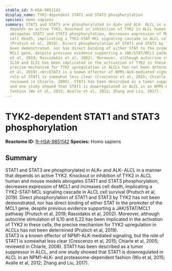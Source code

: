 ```yaml
---
stable_id: R-HSA-9851142
display_name: TYK2-dependent STAT1 and STAT3 phosphorylation
species: Homo sapiens
summary: STAT1 and STAT3 are phosphorylated in ALK+ and ALK- ALCL in a manner that
  depends on active TYK2. Knockout or inhibition of TYK2 in ALCL human and mouse models
  abrogates STAT1 and STAT3 phosphorylation, decreases expression of MCL1 and increases
  cell death, implicating a TYK2-STAT-MCL signaling cascade in ALCL cell survival
  (Prutsch et al, 2019). Direct phosphorylation of STAT1 and STAT3 by TYK2 has not
  been demonstrated, nor has direct binding of either STAT to the promoter of the
  MCL1 gene, despite previous evidence supporting a JAK/STAT/MCL1 pathway (Prutsch
  et al, 2019; Rassidakis et al, 2002). Moreover, although autocrine stimulation of
  IL10 and IL22 has been implicated in the activation of TYK2 in these cells, the
  precise mechanism for TYK2 upregulation in ALCLs has not been determined (Prutsch
  et al, 2019).<br>STAT3 is a known effector of NPM1-ALK-mediated signaling, but the
  role of STAT1 is somewhat less clear (Crescenzo et al, 2015; Chiarle et al, 2005;
  reviewed in Chiarle, 2008). STAT1 has been described as a tumor suppressor in ALCL,
  and one study showed that STAT1 is downregulated in ALCL in an NPM1-ALK- and proteasome-dependent
  fashion (Wu et al, 2015; Avalle et al, 2012; Zhang and Liu, 2017).
---
```


# TYK2-dependent STAT1 and STAT3 phosphorylation
**Reactome ID:** [R-HSA-9851142](https://reactome.org/content/detail/R-HSA-9851142)
**Species:** Homo sapiens

## Summary

STAT1 and STAT3 are phosphorylated in ALK+ and ALK- ALCL in a manner that depends on active TYK2. Knockout or inhibition of TYK2 in ALCL human and mouse models abrogates STAT1 and STAT3 phosphorylation, decreases expression of MCL1 and increases cell death, implicating a TYK2-STAT-MCL signaling cascade in ALCL cell survival (Prutsch et al, 2019). Direct phosphorylation of STAT1 and STAT3 by TYK2 has not been demonstrated, nor has direct binding of either STAT to the promoter of the MCL1 gene, despite previous evidence supporting a JAK/STAT/MCL1 pathway (Prutsch et al, 2019; Rassidakis et al, 2002). Moreover, although autocrine stimulation of IL10 and IL22 has been implicated in the activation of TYK2 in these cells, the precise mechanism for TYK2 upregulation in ALCLs has not been determined (Prutsch et al, 2019).<br>STAT3 is a known effector of NPM1-ALK-mediated signaling, but the role of STAT1 is somewhat less clear (Crescenzo et al, 2015; Chiarle et al, 2005; reviewed in Chiarle, 2008). STAT1 has been described as a tumor suppressor in ALCL, and one study showed that STAT1 is downregulated in ALCL in an NPM1-ALK- and proteasome-dependent fashion (Wu et al, 2015; Avalle et al, 2012; Zhang and Liu, 2017).
